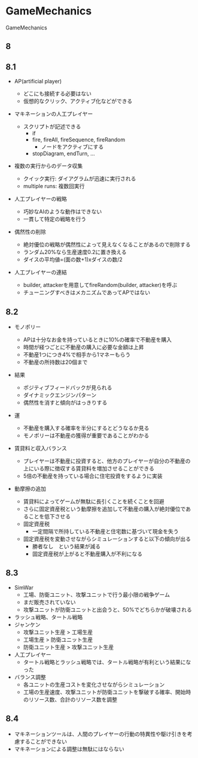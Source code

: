 GameMechanics
=============

GameMechanics

## 8

## 8.1 

* AP(artificial player)
	* どこにも接続する必要はない
	* 仮想的なクリック、アクティブ化などができる

* マキネーションの人工プレイヤー
	* スクリプトが記述できる
		* if
		* fire, fireAll, fireSequence, fireRandom
			* ノードをアクティブにする
		* stopDiagram, endTurn, ...

* 複数の実行からのデータ収集
	* クイック実行: ダイアグラムが迅速に実行される
	* multiple runs: 複数回実行

* 人工プレイヤーの戦略
	* 巧妙なAIのような動作はできない
	* 一貫して特定の戦略を行う
	

* 偶然性の削除
	* 絶対優位の戦略が偶然性によって見えなくなることがあるので削除する
	* ランダム20%なら生産速度0.2に置き換える
	* ダイスの平均値=(面の数+1)xダイスの数/2

* 人工プレイヤーの連結
	* builder, attackerを用意してfireRandom(builder, attacker)を呼ぶ
	* チューニングすべきはメカニズムであってAPではない


## 8.2

* モノポリー
	* APは十分なお金を持っているときに10%の確率で不動産を購入
	* 時間が経つごとに不動産の購入に必要な金額は上昇
	* 不動産1つにつき4%で相手から1マネーもらう
	* 不動産の所持数は20個まで
* 結果
	* ポジティブフィードバックが見られる
	* ダイナミックエンジンパターン
	* 偶然性を消すと傾向がはっきりする
* 運
	* 不動産を購入する確率を半分にするとどうなるか見る
	* モノポリーは不動産の獲得が重要であることがわかる

* 賃貸料と収入バランス
	* プレイヤーは不動産に投資すると、他方のプレイヤーが自分の不動産の上にいる際に徴収する賃貸料を増加させることができる
	* 5倍の不動産を持っている場合に住宅投資をするように実装

* 動摩擦の追加
	* 賃貸料によってゲームが無駄に長引くことを続くことを回避
	* さらに固定資産税という動摩擦を追加して不動産の購入が絶対優位であることを低下させる
	* 固定資産税
		* 一定間隔で所持している不動産と住宅数に基づいて現金を失う
	* 固定資産税を変動させながらシミュレーションすると以下の傾向が出る
		* 勝者なし　という結果が減る
		* 固定資産税が上がると不動産購入が不利になる
		
## 8.3

* SimWar
	* 工場、防衛ユニット、攻撃ユニットで行う最小限の戦争ゲーム
	* まだ販売されていない
	* 攻撃ユニットが防衛ユニットと出会うと、50%でどちらかが破壊される
* ラッシュ戦略、タートル戦略
* ジャンケン
	* 攻撃ユニット生産 > 工場生産
	* 工場生産 > 防衛ユニット生産
	* 防衛ユニット生産 > 攻撃ユニット生産
* 人工プレイヤー
	* タートル戦略とラッシュ戦略では、タートル戦略が有利という結果になった
* バランス調整
	* 各ユニットの生産コストを変化させながらシミュレーション
	* 工場の生産速度、攻撃ユニットが防衛ユニットを撃破する確率、開始時のリソース数、合計のリソース数を調整
	
## 8.4

* マキネーションツールは、人間のプレイヤーの行動の特異性や駆け引きを考慮することができない
* マキネーションによる調整は無駄にはならない



